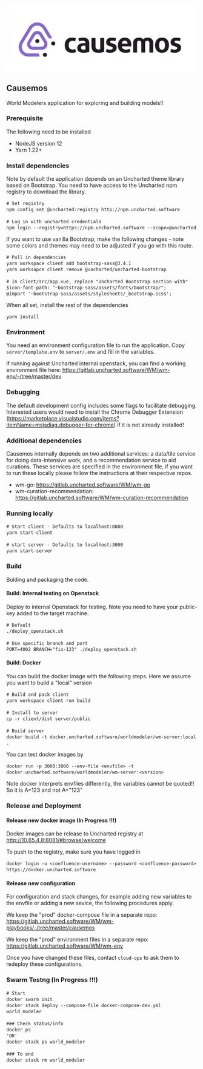 ![logo](client/src/assets/causemos-logo-colour.svg)


## Causemos
World Modelers application for exploring and building models!!

### Prerequisite
The following need to be installed
- NodeJS version 12
- Yarn 1.22+


### Install dependencies
Note by default the application depends on an Uncharted theme library based on Bootstrap. You need to have access to the Uncharted npm registry to download the library.
```
# Set registry
npm config set @uncharted:registry http://npm.uncharted.software

# Log in with uncharted credentials
npm login --registry=https://npm.uncharted.software --scope=@uncharted
```

If you want to use vanilla Bootstrap, make the following changes - note some colors and themes may need to be adjusted if you go with this route.
```
# Pull in dependencies
yarn workspace client add bootstrap-sass@3.4.1
yarn worksapce client remove @uncharted/uncharted-bootstrap

# In client/src/app.vue, replace "Uncharted Bootstrap section with"
$icon-font-path: "~bootstrap-sass/assets/fonts/bootstrap/";
@import '~bootstrap-sass/assets/stylesheets/_bootstrap.scss';
```

When all set, install the rest of the dependencies
```
yarn install
```


### Environment
You need an  environment configuration file to run the application. Copy `server/template.env` to `server/.env` and fill in the variables.

If running against Uncharted internal openstack, you can find a working environment file here: https://gitlab.uncharted.software/WM/wm-env/-/tree/master/dev

### Debugging
The default development config includes some flags to facilitate debugging. Interested users would need to install the Chrome Debugger Extension (https://marketplace.visualstudio.com/items?itemName=msjsdiag.debugger-for-chrome) if it is not already installed!

### Additional dependencies
Causemos internally depends on two additional services: a data/tile service for doing data-intensive work, and a recommendation service to aid curations. These services are specified in the environment file, if you want to run these locally please follow the instructions at their respective repos.
- wm-go: https://gitlab.uncharted.software/WM/wm-go
- wm-curation-recommendation: https://gitlab.uncharted.software/WM/wm-curation-recommendation


### Running locally
```
# Start client - Defaults to localhost:8080
yarn start-client

# start server - Defaults to localhost:3000
yarn start-server
```


### Build
Bulding and packaging the code.


#### Build: Internal testing on Openstack
Deploy to internal Openstack for testing. Note you need to have your public-key added to the target machine.

```
# Default
./deploy_openstack.sh

# Use specific branch and port
PORT=4002 BRANCH="fix-123" ./deploy_openstack.sh
```

#### Build: Docker
You can build the docker image with the following steps. Here we assume you want to build a "local" version
```
# Build and pack client
yarn workspace client run build

# Install to server
cp -r client/dist server/public

# Build server
docker build -t docker.uncharted.software/worldmodeler/wm-server:local .
```

You can test docker images by
```
docker run -p 3000:3000 --env-file <envfile> -t docker.uncharted.software/worldmodeler/wm-server:<version>
```

Note docker interprets envfiles differently, the variables cannot be quoted!! So it is A=123 and not A="123"


### Release and Deployment
#### Release new docker image (In Progress !!!)
Docker images can be release to Uncharted registry at http://10.65.4.8:8081/#browse/welcome

To push to the registry, make sure you have logged in
```
docker login -u <confluence-username> --password <confluence-password> https://docker.uncharted.software
```

#### Release new configuration
For configuration and stack changes, for example adding new variables to the envfile or adding a new sevice, the following procedures apply.

We keep the "prod" docker-compose file in a separate repo: https://gitlab.uncharted.software/WM/wm-playbooks/-/tree/master/causemos

We keep the "prod" environment files in a separate repo: https://gitlab.uncharted.software/WM/wm-env

Once you have changed these files, contact `cloud-ops` to ask them to redeploy these configurations.



### Swarm Testng (In Progress !!!)
```
# Start
docker swarm init
docker stack deploy --compose-file docker-compose-dev.yml world_modeler

### Check status/info
docker ps
'OR'
docker stack ps world_modeler

### To end
docker stack rm world_modeler
```

